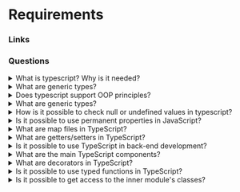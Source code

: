 # Requirements

### Links

### Questions

<details>
  <summary>What is typescript? Why is it needed?</summary>

  TypeScript is a programming language that adds additional functional opportunities into JavaScript. One of the most important is typing.

  Pros:

  1. Typescript allows using new features from ECMAScript and compiling them into older versions.
  2. It allows using static types and manipulating them (logic operation, using of generics, etc.).
  3. IDEs improve workflow due to getting information from the typescript compiler in real-time.
  4. Corporate support.

</details>

<details>
  <summary>What are generic types?</summary>

  The generics types allow developing functionality that could work with different static types. So, it is possible to decrease code duplications.

</details>

<details>
  <summary>Does typescript support OOP principles?</summary>

  Yes, it does. The typescript language supports the following principles:
  
  1. Incapsulation;
  2. Inheritance;
  3. Abstraction;
  4. Polymorphism.

</details>

<details>
  <summary>What are generic types?</summary>

  The generics types allow developing functionality that could work with different static types. So, it is possible to decrease code duplications.

</details>

<details>
  <summary>How is it possible to check null or undefined values in typescript?</summary>

  It is possible to use conditions the same as in JavaScript.

</details>

<details>
  <summary>Is it possible to use permanent properties in JavaScript?</summary>

  Generally, it is not possible. But read-only types allows blocking access to properties. Moreover, it is possible to use getters/setters with private properties.

</details>

<details>
  <summary>What are map files in TypeScript?</summary>

  The files contain information that allows matching TypeScript with built JavaScript. For example, a programmer or dev tools could use it for debugging.

</details>

<details>
  <summary>What are getters/setters in TypeScript?</summary>

  They are functions that control access to class properties.

</details>

<details>
  <summary>Is it possible to use TypeScript in back-end development?</summary>

  Yes. It is possible to use TypeScript for developing applications on NodeJS.

</details>

<details>
  <summary>What are the main TypeScript components?</summary>

  1. Programming Language.
  2. Compilator. Allow turning TypeScriont into JavaScript.
  3. Tools.

</details>

<details>
  <summary>What are decorators in TypeScript?</summary>

  Decorator is a TypeScript opportunity that allows composing general functionality and decorating a class or its methods.

</details>

<details>
  <summary>Is it possible to use typed functions in TypeScript?</summary>

  Yes, it is. TypeScript allows to create function type and pass a function as a variable.

</details>

<details>
  <summary>Is it possible to get access to the inner module's classes?</summary>

  It is possible to use the export keyword.

</details>
